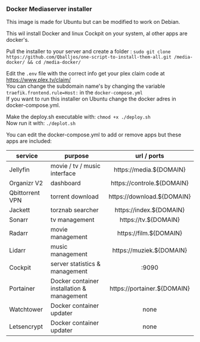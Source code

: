 ### Docker Mediaserver installer

This image is made for Ubuntu but can be modified to work on Debian.

This wil install Docker and linux Cockpit on your system, al other apps are docker's.

Pull the installer to your server and create a folder :
`sudo git clone https://github.com/Qballjos/one-script-to-install-them-all.git /media-docker/ && cd /media-docker/`


Edit the `.env` file with the correct info  get your plex claim code at https://www.plex.tv/claim/  
You can change the subdomain name's by changing the variable `traefik.frontend.rule=Host:` in the `docker-compose.yml`  
If you want to run this installer on Ubuntu change the docker adres in docker-compose.yml.

Make the deploy.sh executable with: `chmod +x ./deploy.sh`   
Now run it with: `./deplot.sh`

You can edit the docker-compose.yml to add or remove apps but these apps are included:

| service | purpose | url / ports |
| ------- | ------- | :---------: |
| Jellyfin | movie / tv / music interface | https://media.${DOMAIN}  |
| Organizr V2 | dashboard | https://controle.${DOMAIN} |
| Qbittorrent VPN | torrent download | https://download.${DOMAIN} |
| Jackett | torznab searcher | https://index.${DOMAIN} |
| Sonarr | tv management | https://tv.${DOMAIN} |
| Radarr | movie management | https://film.${DOMAIN} |
| Lidarr | music management | https://muziek.${DOMAIN} |
| Cockpit | server statistics & management | :9090 |
| Portainer | Docker container installation & management | https://portainer.${DOMAIN} |
| Watchtower | Docker container updater | none |
| Letsencrypt | Docker container updater | none |

